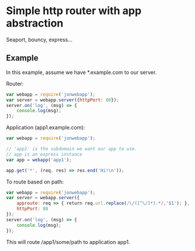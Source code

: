 # Simple http router with app abstraction
Seaport, bouncy, express...


## Example
In this example, assume we have *.example.com to our server.

Router:
```javascript
var webapp = require('jonwebapp');
var server = webapp.server({httpPort: 80});
server.on('log', (msg) => {
	console.log(msg);
});
```

Application (app1.example.com):
```javascript
var webapp = require('jonwebapp');

// 'app1' is the subdomain we want our app to use. 
// app is an express instance
var app = webapp('app1');

app.get('*', (req, res) => res.end('Hi!\n'));
```

To route based on path:
```javascript
var webapp = require('jonwebapp');
var server = webapp.server({
	approute: req => { return req.url.replace(/\/([^\/]*).*/,'$1'); },
	httpPort: 80
});
server.on('log', (msg) => {
	console.log(msg);
});
```
This will route /app1/some/path to application app1.
